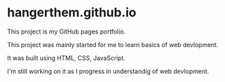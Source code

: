 # hangerthem.github.io
This project is my GitHub pages portfolio.

This project was mainly started for me to learn basics of web devlopment.

It was built using HTML, CSS, JavaScript.

I'm still working on it as I progress in understandig of web devlopment.